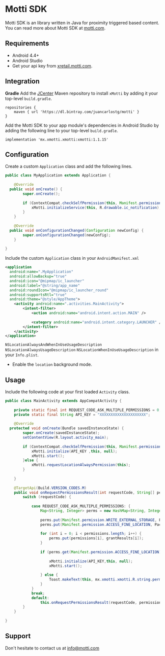 # Motti SDK

Motti SDK is an library written in Java for proximity triggered based content. You can read more about Motti SDK at [motti.com](https://motti.com/).


## Requirements

- Android 4.4+
- Android Studio
- Get your api key from [xretail.motti.com](https://xretail.motti.com/).

## Integration

**Gradle**
Add the [JCenter](https://bintray.com) Maven repository to install `xMotti` by adding it your top-level `build.gradle`.
```
repositories {  
    maven { url 'https://dl.bintray.com/juancarlostg/motti' }  
}
```

Add the Motti SDK to your app module's dependencies in Android Studio by adding the following line to your top-level `build.gradle`.
```
implementation 'mx.xmotti.xmotti:xmotti:1.1.15'
```

## Configuration

Create a custom  `Application`  class and add the following lines.
```java
public class MyApplication extends Application {  
  
    @Override  
  public void onCreate() {  
        super.onCreate();  
  
        if (ContextCompat.checkSelfPermission(this, Manifest.permission.ACCESS_FINE_LOCATION) == PackageManager.PERMISSION_GRANTED) {  
            xMotti.initializeService(this, R.drawable.ic_notification);  
        }  
    }  
  
    @Override  
  public void onConfigurationChanged(Configuration newConfig) {  
        super.onConfigurationChanged(newConfig);  
    }  
  
}
```

Include the custom  `Application`  class in your `AndroidManifest.xml`
```xml
<application  
  android:name=".MyApplication"  
  android:allowBackup="true"  
  android:icon="@mipmap/ic_launcher"  
  android:label="@string/app_name"  
  android:roundIcon="@mipmap/ic_launcher_round"  
  android:supportsRtl="true"  
  android:theme="@style/AppTheme">  
    <activity android:name=".activities.MainActivity">  
        <intent-filter>  
            <action android:name="android.intent.action.MAIN" />  
  
            <category android:name="android.intent.category.LAUNCHER" />  
        </intent-filter>  
    </activity>  
</application>
```


 `NSLocationAlwaysAndWhenInUseUsageDescription` `NSLocationAlwaysUsageDescription` `NSLocationWhenInUseUsageDescription` in your `Info.plist`.
- Enable the `location` background mode.

## Usage

Include the following code at your first loaded `Activity` class.

```java
public class MainActivity extends AppCompatActivity {  
  
    private static final int REQUEST_CODE_ASK_MULTIPLE_PERMISSIONS = 0;  
    private static final String API_KEY = "XXXXXXXXXXXXXXXXXXXXX";  
  
    @Override  
  protected void onCreate(Bundle savedInstanceState) {  
        super.onCreate(savedInstanceState);  
        setContentView(R.layout.activity_main);  
  
        if (ContextCompat.checkSelfPermission(this, Manifest.permission.ACCESS_FINE_LOCATION) == PackageManager.PERMISSION_GRANTED && ContextCompat.checkSelfPermission(this, Manifest.permission.WRITE_EXTERNAL_STORAGE) == PackageManager.PERMISSION_GRANTED) {  
            xMotti.initialize(API_KEY ,this, null);  
            xMotti.start();  
        }else {  
            xMotti.requestLocationAlwaysPermission(this);  
        }  
  
    }  
  
    @TargetApi(Build.VERSION_CODES.M)  
    public void onRequestPermissionsResult(int requestCode, String[] permissions, int[] grantResults) {  
        switch (requestCode) {  
  
            case REQUEST_CODE_ASK_MULTIPLE_PERMISSIONS: {  
                Map<String, Integer> perms = new HashMap<String, Integer>();  
  
                perms.put(Manifest.permission.WRITE_EXTERNAL_STORAGE, PackageManager.PERMISSION_GRANTED);  
                perms.put(Manifest.permission.ACCESS_FINE_LOCATION, PackageManager.PERMISSION_GRANTED);  
  
                for (int i = 0; i < permissions.length; i++) {  
                    perms.put(permissions[i], grantResults[i]);  
                }  
  
                if (perms.get(Manifest.permission.ACCESS_FINE_LOCATION) == PackageManager.PERMISSION_GRANTED && perms.get(Manifest.permission.ACCESS_FINE_LOCATION) == PackageManager.PERMISSION_GRANTED) {  
  
                    xMotti.initialize(API_KEY,this, null);  
                    xMotti.start();  
  
                } else {  
                    Toast.makeText(this, mx.xmotti.xmotti.R.string.permission_denied_message, Toast.LENGTH_SHORT).show();  
                }  
            }  
            break;  
            default:  
                this.onRequestPermissionsResult(requestCode, permissions, grantResults);  
        }  
    }  
  
}
```

## Support

Don't hesitate to contact us at info@motti.com
